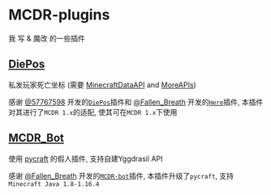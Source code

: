 # MCDR-plugins

我 写 & 魔改 的一些插件

## [DiePos](DiePos)

私发玩家死亡坐标 (需要 [MinecraftDataAPI](https://github.com/MCDReforged/MinecraftDataAPI) and [MoreAPIs](https://github.com/HuajiMUR233/MoreAPIs))

感谢 [@57767598](https://github.com/577fkj/) 开发的[`DiePos`](https://github.com/577fkj/MCDR-plugins/blob/main/diepos.py)插件和 [@Fallen_Breath](https://github.com/Fallen-Breath) 开发的[`Here`](https://github.com/TISUnion/Here)插件,  本插件对其进行了`MCDR 1.x`的适配,  使其可在`MCDR 1.x`下使用

## [MCDR_Bot](MCDR_Bot)

 使用 [pycraft](https://github.com/ammaraskar/pyCraft) 的假人插件,  支持自建Yggdrasil API

感谢 [@Fallen_Breath](https://github.com/Fallen-Breath) 开发的[`MCDR-bot`](https://github.com/MCDReforged/MCDR-bot)插件, 本插件升级了`pycraft`, 支持`Minecraft Java 1.8-1.16.4`

